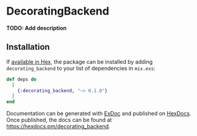 # DecoratingBackend

**TODO: Add description**

## Installation

If [available in Hex](https://hex.pm/docs/publish), the package can be installed
by adding `decorating_backend` to your list of dependencies in `mix.exs`:

```elixir
def deps do
  [
    {:decorating_backend, "~> 0.1.0"}
  ]
end
```

Documentation can be generated with [ExDoc](https://github.com/elixir-lang/ex_doc)
and published on [HexDocs](https://hexdocs.pm). Once published, the docs can
be found at <https://hexdocs.pm/decorating_backend>.

